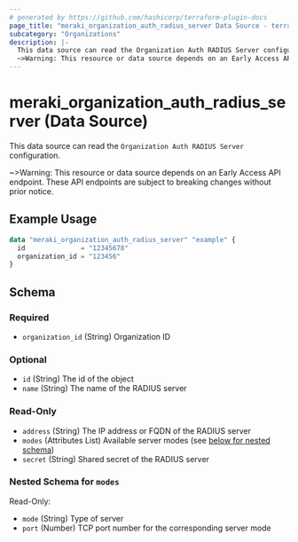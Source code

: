 ```yaml
---
# generated by https://github.com/hashicorp/terraform-plugin-docs
page_title: "meraki_organization_auth_radius_server Data Source - terraform-provider-meraki"
subcategory: "Organizations"
description: |-
  This data source can read the Organization Auth RADIUS Server configuration.
  ~>Warning: This resource or data source depends on an Early Access API endpoint. These API endpoints are subject to breaking changes without prior notice.
---
```


# meraki_organization_auth_radius_server (Data Source)

This data source can read the `Organization Auth RADIUS Server` configuration.

~>Warning: This resource or data source depends on an Early Access API endpoint. These API endpoints are subject to breaking changes without prior notice.

## Example Usage

```terraform
data "meraki_organization_auth_radius_server" "example" {
  id              = "12345678"
  organization_id = "123456"
}
```

<!-- schema generated by tfplugindocs -->
## Schema

### Required

- `organization_id` (String) Organization ID

### Optional

- `id` (String) The id of the object
- `name` (String) The name of the RADIUS server

### Read-Only

- `address` (String) The IP address or FQDN of the RADIUS server
- `modes` (Attributes List) Available server modes (see [below for nested schema](#nestedatt--modes))
- `secret` (String) Shared secret of the RADIUS server

<a id="nestedatt--modes"></a>
### Nested Schema for `modes`

Read-Only:

- `mode` (String) Type of server
- `port` (Number) TCP port number for the corresponding server mode
